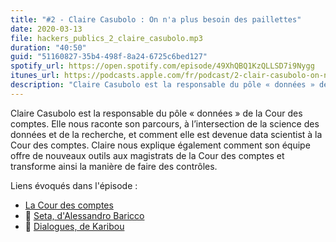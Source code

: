 ```yaml
---
title: "#2 - Claire Casubolo : On n'a plus besoin des paillettes"
date: 2020-03-13
file: hackers_publics_2_claire_casubolo.mp3
duration: "40:50"
guid: "51160827-35b4-498f-8a24-6725c6bed127"
spotify_url: https://open.spotify.com/episode/49XhQBQ1KzQLLSD7i9Nygg
itunes_url: https://podcasts.apple.com/fr/podcast/2-clair-casubolo-on-na-plus-besoin-des-paillettes/id1498775170?i=1000468324628
description: "Claire Casubolo est la responsable du pôle « données » de la Cour des comptes. Elle nous raconte son parcours, à l’intersection de la science des données et de la recherche, et comment elle est devenue data scientist à la Cour des comptes. Claire nous explique également comment son équipe offre de nouveaux outils aux magistrats de la Cour des comptes et transforme ainsi la manière de faire des contrôles. Bonne écoute !"
---
```


Claire Casubolo est la responsable du pôle « données » de la Cour des comptes. Elle nous raconte son parcours, à l’intersection de la science des données et de la recherche, et comment elle est devenue data scientist à la Cour des comptes. Claire nous explique également comment son équipe offre de nouveaux outils aux magistrats de la Cour des comptes et transforme ainsi la manière de faire des contrôles.

Liens évoqués dans l'épisode :
* [La Cour des comptes](https://www.ccomptes.fr/fr)
* 📘 [Seta, d'Alessandro Baricco](https://fr.wikipedia.org/wiki/Soie_(roman))
* 📘 [Dialogues, de Karibou](https://www.editions-delcourt.fr/bd/series/serie-dialogues/album-dialogues)
